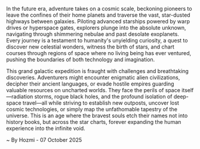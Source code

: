 
In the future era, adventure takes on a cosmic scale, beckoning pioneers to leave the confines of their home planets and traverse the vast, star-dusted highways between galaxies. Piloting advanced starships powered by warp drives or hyperspace gates, explorers plunge into the absolute unknown, navigating through shimmering nebulae and past desolate exoplanets. Every journey is a testament to humanity's unyielding curiosity, a quest to discover new celestial wonders, witness the birth of stars, and chart courses through regions of space where no living being has ever ventured, pushing the boundaries of both technology and imagination.

This grand galactic expedition is fraught with challenges and breathtaking discoveries. Adventurers might encounter enigmatic alien civilizations, decipher their ancient languages, or evade hostile empires guarding valuable resources on uncharted worlds. They face the perils of space itself—radiation storms, rogue black holes, and the profound isolation of deep-space travel—all while striving to establish new outposts, uncover lost cosmic technologies, or simply map the unfathomable tapestry of the universe. This is an age where the bravest souls etch their names not into history books, but across the star charts, forever expanding the human experience into the infinite void.

~ By Hozmi - 07 October 2025
